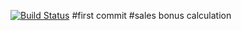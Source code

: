 [![Build Status](https://travis-ci.org/luke3skystone/bonusSales.svg?branch=master)](https://travis-ci.org/luke3skystone/bonusSales)
#first commit
#sales bonus calculation